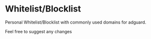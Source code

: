 # Whitelist/Blocklist

Personal Whitelist/Blocklist with commonly used domains for adguard.

Feel free to suggest any changes
